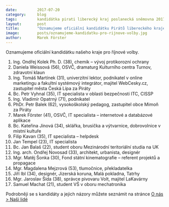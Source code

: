 ```yaml
---
date:         2017-07-20
category:     blog
tags:         kandidátka pirati liberecký kraj poslanecká sněmovna 2017 
layout:       post
title:        "Oznamujeme oficiální kandidátku Pirátů libereckého kraje pro říjnové volby do Poslanecké sněmovny" 
image:        posts/oznamujeme-kandidatku-pro-rijnove-volby.jpg
author:       Marek Förster
---
```


Oznamujeme oficiální kandidátku našeho kraje pro říjnové volby.

1. Ing. Ondřej Kolek Ph. D. (38), chemik – vývoj protikorozní ochrany
2. Daniela Weissová (56), OSVČ, dramaturg Kulturního centra Turnov, zdravotní klaun
3. Ing. Tomáš Martínek (31), univerzitní lektor, podnikatel v online marketingu a fakultní systémový integrátor, majitel WebCesky.cz, zastupitel města Česká Lípa za Piráty
4. Bc. Petr Vyhnal (35), IT specialista v oblasti bezpečnosti ITC, CISSP
5. Ing. Vladimír Opatrný (71), podnikatel
6. PhDr. Petr Balek (62), vysokoškolský pedagog, zastupitel obce Mimoň za Piráty
7. Marek Förster (41), OSVČ, IT specialista – internetové a databázové aplikace
8. Bc. Kateřina Jínová (34), sklářka, brusička a výtvarnice, dobrovolnice v místní kultuře
9. Filip Kavan (35), IT specialista – helpdesk
10. Jan Tempel (23), IT specialista
11. Bc. Jan Balaš (22), student oboru Mezinárodní teritoriální studia na UK
12. Ing. arch. Ondřej Novosad (33), architekt, urbanista, designér
13. Mgr. Matěj Šonka (30), Fond státní kinematografie – referent projektů a propagace
14. Mgr. Magdalena Mejzrová (53), tlumočnice, překladatelka
15. Jiří Ibl (34), designér, Jizerská koruna, Malá pokladna, Tatrhy
16. Mgr. Jaroslav Šída (38), správce pivovaru Volt, majitel LaKavárny
17. Samuel Machat (21), student VŠ v oboru mechatronika

Podrobněji se s kandidáty a jejich názory můžete seznámit na stránce [O nás > Naši lidé](../lide/)
